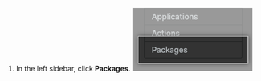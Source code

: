 1. In the left sidebar, click **Packages**.
  ![Packages tab in management console sidebar](/assets/images/enterprise/site-admin-settings/management-console-packages-tab.png)